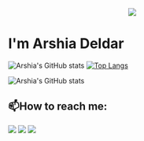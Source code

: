 <div style="display: flex; justify-content: center;">
        <img align="center" src="https://raw.githubusercontent.com/iampavangandhi/iampavangandhi/master/gifs/hello.gif" />
    </div>

# I'm Arshia Deldar
![Arshia's GitHub stats](https://github-readme-stats.vercel.app/api?username=ArshiaDeldar&show_icons=true&theme=highcontrast) [![Top Langs](https://github-readme-stats.vercel.app/api/top-langs/?username=ArshiaDeldar&langs_count=8)](https://github.com/al102030/github-readme-stats)

![Arshia's GitHub stats](https://github-readme-stats.vercel.app/api?username=ArshiaDeldar&show_icons=true
)

## 📫How to reach me:
<img src="https://img.shields.io/badge/Telegram-2CA5E0?style=for-the-badge&logo=telegram&logoColor=white" /> <img src = "https://img.shields.io/badge/WHATSAPP-%2325D366.svg?&style=for-the-badge&logo=whatsapp&logoColor=white"/>
                                                                                [![](https://github.com/saadeghi/saadeghi/blob/master/dino.gif)](#)



<!---
ArshiaDeldar/ArshiaDeldar is a ✨ special ✨ repository because its `README.md` (this file) appears on your GitHub profile.
You can click the Preview link to take a look at your changes.
--->

